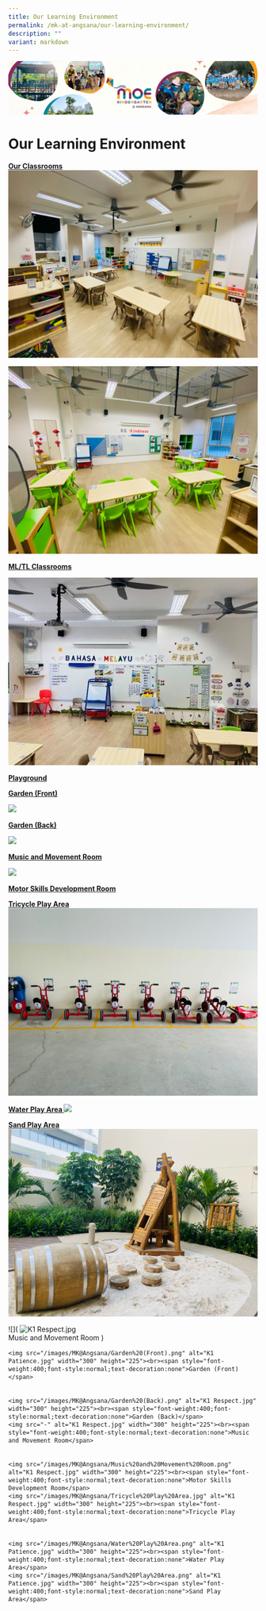 ```yaml
---
title: Our Learning Environment
permalink: /mk-at-angsana/our-learning-environment/
description: ""
variant: markdown
---
```

![](/images/MK-Angsana.jpg)

Our Learning Environment
========================


	
<b><u> Our Classrooms </u></b>
![](/images/MK@Angsana/K1%20Patience%20resized.jpg)

![](/images/MK@Angsana/K2%20Kindness%20resized.jpg)
	
<b><u> ML/TL Classrooms </u></b>

![](/images/MK@Angsana/ML%20TL%20Classroom.jpg)

<b><u> Playground </u></b>


<b><u> Garden (Front) </u></b>

![](/images/MK@Angsana/Garden%20(Front).png)

<b><u> Garden (Back) </u></b>

![](/images/MK@Angsana/Garden%20(Back).png)

<b><u> Music and Movement Room </u></b>

![](/images/MK@Angsana/Music%20and%20Movement%20Room.png)

<b><u> Motor Skills Development Room </u></b>


<b><u> Tricycle Play Area </u></b>
![](/images/MK@Angsana/Tricycle%20Play%20Area.jpg)

<b><u> Water Play Area </u></b>
![](/images/MK@Angsana/Water%20Play%20Area.png)

<b><u> Sand Play Area </u></b>
![](/images/MK@Angsana/Sand%20Play%20Area.png)



![](    <img src="-" alt="K1 Respect.jpg" width="300" height="225"><br><span style="font-weight:400;font-style:normal;text-decoration:none">Music and Movement Room</span>
)

    <img src="/images/MK@Angsana/Garden%20(Front).png" alt="K1 Patience.jpg" width="300" height="225"><br><span style="font-weight:400;font-style:normal;text-decoration:none">Garden (Front)</span>
  
  
    <img src="/images/MK@Angsana/Garden%20(Back).png" alt="K1 Respect.jpg" width="300" height="225"><br><span style="font-weight:400;font-style:normal;text-decoration:none">Garden (Back)</span>
    <img src="-" alt="K1 Respect.jpg" width="300" height="225"><br><span style="font-weight:400;font-style:normal;text-decoration:none">Music and Movement Room</span>
  
  
    <img src="/images/MK@Angsana/Music%20and%20Movement%20Room.png" alt="K1 Respect.jpg" width="300" height="225"><br><span style="font-weight:400;font-style:normal;text-decoration:none">Motor Skills Development Room</span>
    <img src="/images/MK@Angsana/Tricycle%20Play%20Area.jpg" alt="K1 Respect.jpg" width="300" height="225"><br><span style="font-weight:400;font-style:normal;text-decoration:none">Tricycle Play Area</span>
  
  
    <img src="/images/MK@Angsana/Water%20Play%20Area.png" alt="K1 Patience.jpg" width="300" height="225"><br><span style="font-weight:400;font-style:normal;text-decoration:none">Water Play Area</span>
    <img src="/images/MK@Angsana/Sand%20Play%20Area.png" alt="K1 Patience.jpg" width="300" height="225"><br><span style="font-weight:400;font-style:normal;text-decoration:none">Sand Play Area</span>
  

